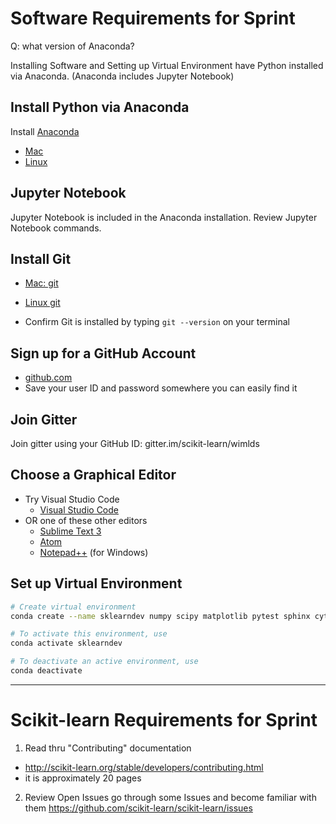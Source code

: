 # Software Requirements for Sprint

Q:  what version of Anaconda?

Installing Software and Setting up Virtual Environment
have Python installed via Anaconda. (Anaconda includes Jupyter Notebook)


## Install Python via Anaconda
Install [Anaconda](https://docs.anaconda.com/anaconda/install/)
- [Mac](https://docs.anaconda.com/anaconda/install/mac-os/)
- [Linux](https://docs.anaconda.com/anaconda/install/linux/)

## Jupyter Notebook
Jupyter Notebook is included in the Anaconda installation.  Review Jupyter Notebook commands.

## Install Git
- [Mac: git](https://www.atlassian.com/git/tutorials/install-git#mac-os-x)
- [Linux git](https://www.atlassian.com/git/tutorials/install-git#linux)
  
- Confirm Git is installed by typing `git --version` on your terminal

## Sign up for a GitHub Account
- [github.com](https://github.com/)
- Save your user ID and password somewhere you can easily find it

## Join Gitter
Join gitter using your GitHub ID:  gitter.im/scikit-learn/wimlds
  
## Choose a Graphical Editor
- Try Visual Studio Code
	* [Visual Studio Code](https://visualstudio.microsoft.com/downloads/)
- OR one of these other editors
	* [Sublime Text 3](https://www.sublimetext.com/)
 	* [Atom](https://atom.io/)
 	* [Notepad++](https://notepad-plus-plus.org/) (for Windows)
  
 
## Set up Virtual Environment

```bash
# Create virtual environment
conda create --name sklearndev numpy scipy matplotlib pytest sphinx cython ipykernel

# To activate this environment, use
conda activate sklearndev

# To deactivate an active environment, use
conda deactivate
```

---

# Scikit-learn Requirements for Sprint

1) Read thru "Contributing" documentation
- http://scikit-learn.org/stable/developers/contributing.html
- it is approximately 20 pages

2) Review Open Issues
go through some Issues and become familiar with them
https://github.com/scikit-learn/scikit-learn/issues

